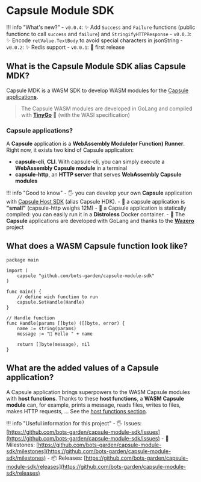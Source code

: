 # Capsule Module SDK

!!! info "What's new?"
    - `v0.0.4`: ✨ Add `Success` and `Failure` functions (public functionc to call `success` and `failure`) and `StringifyHTTPResponse`
    - `v0.0.3`: ✨ Encode `retValue.TextBody` to avoid special characters in jsonString
    - `v0.0.2`: ✨ Redis support
    - `v0.0.1`: 🎉 first release

## What is the Capsule Module SDK alias **Capsule MDK**?

Capsule MDK is a WASM SDK to develop WASM modules for the [Capsule application**s**](https://github.com/bots-garden/capsule).

> The Capsule WASM modules are developed in GoLang and compiled with **[TinyGo](https://tinygo.org/)** 💜 (with the WASI specification)

### Capsule applications?

A **Capsule** application is a **WebAssembly Module(or Function) Runner**. Right now, it exists two kind of Capsule application:

- **capsule-cli**, **CLI**. With capsule-cli, you can simply execute a **WebAssembly Capsule module** in a terminal
- **capsule-http**, an **HTTP server** that serves **WebAssembly Capsule modules**

!!! info "Good to know"
    - 🖐 you can develop your own **Capsule** application with [Capsule Host SDK](https://github.com/bots-garden/capsule-host-sdk) (alias Capsule HDK).
    - 🤗 a capsule application is **"small"** (capsule-http weighs 12M)
    - 🐳 a Capsule application is statically compiled: you can easily run it in a **Distroless** Docker container.
    - 💜 The **Capsule** applications are developed with GoLang and thanks to the **[Wazero](https://github.com/tetratelabs/wazero)** project

## What does a **WASM Capsule function** look like?

```golang
package main

import (
	capsule "github.com/bots-garden/capsule-module-sdk"
)

func main() {
    // define wich function to run
	capsule.SetHandle(Handle)
}

// Handle function
func Handle(params []byte) ([]byte, error) {
    name := string(params)
    message := "👋 Hello " + name
	
	return []byte(message), nil
}
```

## What are the **added values** of a Capsule application?

A Capsule application brings superpowers to the WASM Capsule modules with **host functions**. Thanks to these **host functions**, a **WASM Capsule module** can, for example, prints a message, reads files, writes to files, makes HTTP requests, ... See the [host functions section](host-functions.md).

!!! info "Useful information for this project"
    - 🖐 Issues: [https://github.com/bots-garden/capsule-module-sdk/issues](https://github.com/bots-garden/capsule-module-sdk/issues)
    - 🚧 Milestones: [https://github.com/bots-garden/capsule-module-sdk/milestones](https://github.com/bots-garden/capsule-module-sdk/milestones)
    - 📦 Releases: [https://github.com/bots-garden/capsule-module-sdk/releases](https://github.com/bots-garden/capsule-module-sdk/releases)

